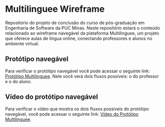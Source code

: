 # Multilinguee Wireframe

Repositório do projeto de conclusão do curso de pós-graduação em Engenharia de Software da PUC Minas.
Neste repositório estará o conteúdo relacionado ao wireframe navegável da plataforma Multilinguee, um projeto que oferece aulas de língua online, conectando professores e alunos no ambiente virtual.

## Protótipo navegável

Para verificar o protótipo navegável você pode acessar o seguinte link:
[Protótipo Multilinguee](https://www.figma.com/proto/06LIrE2PtLVmywczXlGhZQ/Multilinguee?node-id=36%3A2584&scaling=min-zoom&page-id=0%3A1&starting-point-node-id=36%3A2584&show-proto-sidebar=1). Nele você verá dois fluxos possíveis: o do professor e o do aluno.

## Vídeo do protótipo navegável

Para verificar o vídeo que mostra os dois fluxos possíveis do protótipo navegável, você pode acessar o seguinte link:
[Vídeo do Protótipo Multilinguee](https://youtu.be/GnnMp30TScQ).
